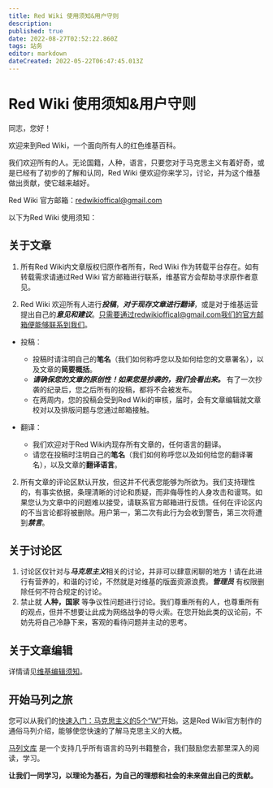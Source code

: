 ```yaml
---
title: Red Wiki 使用须知&用户守则
description: 
published: true
date: 2022-08-27T02:52:22.860Z
tags: 站务
editor: markdown
dateCreated: 2022-05-22T06:47:45.013Z
---
```


# Red Wiki 使用须知&用户守则

同志，您好！

欢迎来到Red Wiki，一个面向所有人的红色维基百科。

我们欢迎所有的人。无论国籍，人种，语言，只要您对于马克思主义有着好奇，或是已经有了初步的了解和认同，Red Wiki 便欢迎你来学习，讨论，并为这个维基做出贡献，使它越来越好。

Red Wiki 官方邮箱：redwikioffical@gmail.com

以下为Red Wiki 使用须知：

## 关于文章

1. 所有Red Wiki内文章版权归原作者所有，Red Wiki 作为转载平台存在。如有转载需求请通过Red Wiki 官方邮箱进行联系，维基官方会帮助寻求原作者意见。

2. Red Wiki 欢迎所有人进行***投稿***，***对于现存文章进行翻译***，或是对于维基运营提出自己的***意见和建议***。只需要通过redwikioffical@gmail.com我们的官方邮箱便能够联系到我们。

* 投稿：
  	* 投稿时请注明自己的**笔名**（我们如何称呼您以及如何给您的文章署名），以及文章的**简要概括**。
  * ***请确保您的文章的原创性！如果您是抄袭的，我们会看出来。*** 有了一次抄袭的纪录后，您之后所有的投稿，都将不会被发布。
  * 在两周内，您的投稿会受到Red Wiki的审核，届时，会有文章编辑就文章校对以及排版问题与您通过邮箱接触。

* 翻译：
  * 我们欢迎对于Red Wiki内现存所有文章的，任何语言的翻译。
  * 请您在投稿时注明自己的**笔名**（我们如何称呼您以及如何给您的翻译署名），以及文章的**翻译语言**。 

2. 所有文章的评论区默认开放，但这并不代表您能够为所欲为。我们支持理性的，有事实依据，条理清晰的讨论和质疑，而非侮辱性的人身攻击和谩骂。如果您认为文章中的问题难以接受，请联系官方邮箱进行反馈。任何在评论区内的不当言论都将被删除。用户第一，第二次有此行为会收到警告，第三次将遭到***禁言***。

## 关于讨论区

1. 讨论区仅针对与***马克思主义***相关的讨论，并非可以肆意闲聊的地方！请在此进行有营养的，和谐的讨论，不然就是对维基的版面资源浪费。***管理员*** 有权限删除任何不符合规定的讨论。
2. 禁止就 **人种，国家** 等争议性问题进行讨论。我们尊重所有的人，也尊重所有的观点，但并不想要让此成为网络战争的导火索。在您开始此类的议论前，不妨先将自己冷静下来，客观的看待问题并主动的思考。

## 关于文章编辑

详情请见[维基编辑须知](/zh/站务/维基编辑须知)。

## 开始马列之旅

您可以从我们的[快速入门：马克思主义的5个“W”](/zh/快速入门/5“w”/what)开始。这是Red Wiki官方制作的通俗马列介绍，能够使您快速的了解马克思主义的大概。

[马列文库](https://www.marxists.org/chinese/index.html) 是一个支持几乎所有语言的马列书籍整合，我们鼓励您去那里深入的阅读，学习。


**让我们一同学习，以理论为基石，为自己的理想和社会的未来做出自己的贡献。**
